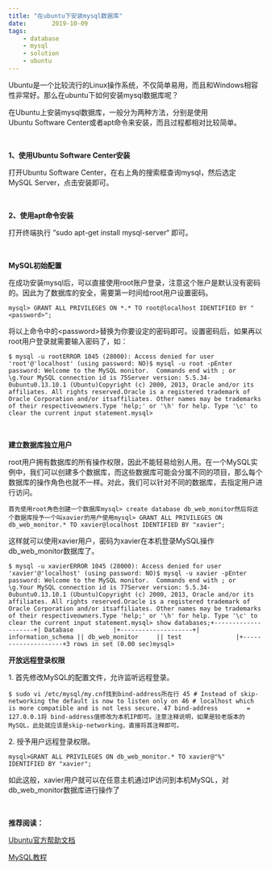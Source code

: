 ```yaml
---
title: "在ubuntu下安装mysql数据库"
date:       2019-10-09
tags:
	- database
	- mysql
	- solution
	- ubuntu
---
```


<div class="content-intro view-box "><p>Ubuntu是一个比较流行的Linux操作系统，不仅简单易用，而且和Windows相容性非常好。那么在ubuntu下如何安装mysql数据库呢？<br></p><p>在Ubuntu上安装mysql数据库，一般分为两种方法，分别是使用Ubuntu&nbsp;Software&nbsp;Center或者apt命令来安装，而且过程都相对比较简单。
</p><p><br></p><p><b>1、使用Ubuntu&nbsp;Software&nbsp;Center安装
</b></p><p>打开Ubuntu&nbsp;Software&nbsp;Center，在右上角的搜索框查询mysql，然后选定MySQL&nbsp;Server，点击安装即可。
</p><p><br></p><p><b>2、使用apt命令安装
</b></p><p>打开终端执行&nbsp;”sudo&nbsp;apt-get&nbsp;install&nbsp;mysql-server“&nbsp;即可。
</p><p><br></p><p><b>MySQL初始配置
</b></p><p>在成功安装mysql后，可以直接使用root账户登录，注意这个账户是默认没有密码的。因此为了数据库的安全，需要第一时间给root用户设置密码。
</p><pre lang="sql" style="max-width: 100%;"><code class="sql hljs">mysql&gt; <span class="hljs-keyword">GRANT</span> ALL <span class="hljs-keyword">PRIVILEGES</span> <span class="hljs-keyword">ON</span> *.* <span class="hljs-keyword">TO</span> root@localhost <span class="hljs-keyword">IDENTIFIED</span> <span class="hljs-keyword">BY</span> <span class="hljs-string">"&lt;password&gt;"</span>;</code></pre><p>将以上命令中的&lt;password&gt;替换为你要设定的密码即可。设置密码后，如果再以root用户登录就需要输入密码了，如：
</p><pre lang="sql" style="max-width: 100%;"><code class="sql hljs">$ mysql -u rootERROR 1045 (28000): Access denied for user 'root'@'localhost' (using password: NO)$ mysql -u root -pEnter password: Welcome to the MySQL monitor.  Commands <span class="hljs-keyword">end</span> <span class="hljs-keyword">with</span> ; or \g.Your MySQL connection id is 75Server version: 5.5.34-0ubuntu0.13.10.1 (Ubuntu)Copyright (c) 2000, 2013, Oracle and/or its affiliates. All rights reserved.Oracle is a registered trademark of Oracle Corporation and/or itsaffiliates. Other names may be trademarks of their respectiveowners.Type '<span class="hljs-keyword">help</span>;' or '\h' for help. <span class="hljs-keyword">Type</span> <span class="hljs-string">'\c'</span> <span class="hljs-keyword">to</span> <span class="hljs-keyword">clear</span> the <span class="hljs-keyword">current</span> <span class="hljs-keyword">input</span> statement.mysql&gt; </code></pre><p><br></p><p><b>建立数据库独立用户
</b></p><p>root用户拥有数据库的所有操作权限，因此不能轻易给别人用。在一个MySQL实例中，我们可以创建多个数据库，而这些数据库可能会分属不同的项目，那么每个数据库的操作角色也就不一样。对此，我们可以针对不同的数据库，去指定用户进行访问。
</p><pre lang="sql" style="max-width: 100%;"><code class="sql hljs">首先使用root角色创建一个数据库mysql&gt; <span class="hljs-keyword">create</span> <span class="hljs-keyword">database</span> db_web_monitor然后将这个数据库授予一个叫xavier的用户使用mysql&gt; <span class="hljs-keyword">GRANT</span> ALL <span class="hljs-keyword">PRIVILEGES</span> <span class="hljs-keyword">ON</span> db_web_monitor.* <span class="hljs-keyword">TO</span> xavier@localhost <span class="hljs-keyword">IDENTIFIED</span> <span class="hljs-keyword">BY</span> <span class="hljs-string">"xavier"</span>;</code></pre><p>这样就可以使用xavier用户，密码为xavier在本机登录MySQL操作db_web_monitor数据库了。
</p><pre lang="sql" style="max-width: 100%;"><code class="sql hljs">$ mysql -u xavierERROR 1045 (28000): Access denied for user 'xavier'@'localhost' (using password: NO)$ mysql -u xavier -pEnter password: Welcome to the MySQL monitor.  Commands <span class="hljs-keyword">end</span> <span class="hljs-keyword">with</span> ; or \g.Your MySQL connection id is 77Server version: 5.5.34-0ubuntu0.13.10.1 (Ubuntu)Copyright (c) 2000, 2013, Oracle and/or its affiliates. All rights reserved.Oracle is a registered trademark of Oracle Corporation and/or itsaffiliates. Other names may be trademarks of their respectiveowners.Type '<span class="hljs-keyword">help</span>;' or '\h' for help. <span class="hljs-keyword">Type</span> <span class="hljs-string">'\c'</span> <span class="hljs-keyword">to</span> <span class="hljs-keyword">clear</span> the <span class="hljs-keyword">current</span> <span class="hljs-keyword">input</span> statement.mysql&gt; <span class="hljs-keyword">show</span> <span class="hljs-keyword">databases</span>;+<span class="hljs-comment">--------------------+| Database           |+--------------------+| information_schema || db_web_monitor     || test               |+--------------------+3 rows in set (0.00 sec)mysql&gt; </span></code></pre><p><b>开放远程登录权限
</b></p><p>1.&nbsp;首先修改MySQL的配置文件，允许监听远程登录。
</p><pre lang="sql" style="max-width: 100%;"><code class="sql hljs">$ sudo vi /etc/mysql/my.cnf找到bind-address所在行 45 # Instead of skip-networking the default is now to listen only on 46 # localhost which is more compatible and is not less secure. 47 bind-address        = 127.0.0.1将 bind-address值修改为本机IP即可。注意注释说明，如果是较老版本的MySQL，此处就应该是skip-networking，直接将其注释即可。</code></pre><p>2.&nbsp;授予用户远程登录权限。
</p><pre lang="sql" style="max-width: 100%;"><code class="sql hljs">mysql&gt;<span class="hljs-keyword">GRANT</span> ALL <span class="hljs-keyword">PRIVILEGES</span> <span class="hljs-keyword">ON</span> db_web_monitor.* <span class="hljs-keyword">TO</span> xavier@<span class="hljs-string">"%"</span> <span class="hljs-keyword">IDENTIFIED</span> <span class="hljs-keyword">BY</span> <span class="hljs-string">"xavier"</span>;</code></pre><p>如此这般，xavier用户就可以在任意主机通过IP访问到本机MySQL，对db_web_monitor数据库进行操作了</p><p><br></p><p><b>推荐阅读：</b></p><p><a href="https://www.w3cschool.cn/ubuntu/" target="_blank">Ubuntu官方帮助文档</a><br></p><p><a href="https://www.w3cschool.cn/mysql/" target="_blank">MySQL教程</a></p><p><br></p></div>

